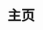 ---
home: true
layout: BlogHome
icon: home
title: 主页 
heroText: ZBLog
bgImage: https://github.com/xizo5/tuchuang/blob/main/IMG_4230.JPG?raw=true
tagline: 学而不思则罔，思而不学则殆111
heroFullScreen: true
projects:
  - icon: project
    name: Java
    desc: java学习之旅
    link: /posts/Java/1.md


footer: 自定义你的页脚文字
--- 